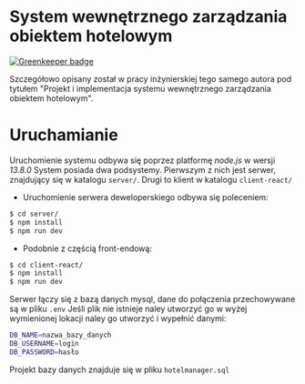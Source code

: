 # System wewnętrznego zarządzania obiektem hotelowym

[![Greenkeeper badge](https://badges.greenkeeper.io/Xtry333/HotelManager.svg)](https://greenkeeper.io/)

Szczegółowo opisany został w pracy inżynierskiej tego samego autora pod tytułem "Projekt i implementacja systemu wewnętrznego zarządzania obiektem hotelowym".

# Uruchamianie
Uruchomienie systemu odbywa się poprzez platformę _node.js_ w wersji _13.8.0_
System posiada dwa podsystemy. Pierwszym z nich jest serwer, znajdujący się w katalogu `server/`. Drugi to klient w katalogu `client-react/`
* Uruchomienie serwera deweloperskiego odbywa się poleceniem:
```bash
$ cd server/
$ npm install
$ npm run dev
```
* Podobnie z częścią front-endową:
```bash
$ cd client-react/
$ npm install
$ npm run dev
```

Serwer łączy się z bazą danych mysql, dane do połączenia przechowywane są w pliku `.env`
Jeśli plik nie istnieje naley utworzyć go w wyżej wymienionej lokacji naley go utworzyć i wypełnić danymi:
```bash
DB_NAME=nazwa_bazy_danych
DB_USERNAME=login
DB_PASSWORD=hasło
```
Projekt bazy danych znajduje się w pliku `hotelmanager.sql`
